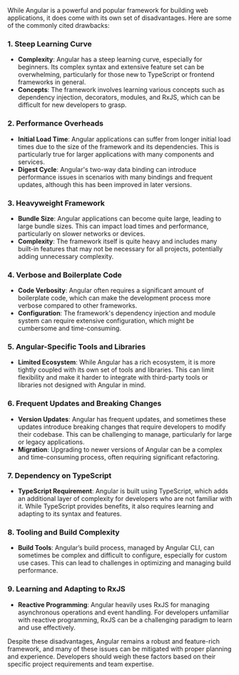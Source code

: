 While Angular is a powerful and popular framework for building web applications, it does come with its own set of disadvantages. Here are some of the commonly cited drawbacks:

### 1. **Steep Learning Curve**
   - **Complexity**: Angular has a steep learning curve, especially for beginners. Its complex syntax and extensive feature set can be overwhelming, particularly for those new to TypeScript or frontend frameworks in general.
   - **Concepts**: The framework involves learning various concepts such as dependency injection, decorators, modules, and RxJS, which can be difficult for new developers to grasp.

### 2. **Performance Overheads**
   - **Initial Load Time**: Angular applications can suffer from longer initial load times due to the size of the framework and its dependencies. This is particularly true for larger applications with many components and services.
   - **Digest Cycle**: Angular's two-way data binding can introduce performance issues in scenarios with many bindings and frequent updates, although this has been improved in later versions.

### 3. **Heavyweight Framework**
   - **Bundle Size**: Angular applications can become quite large, leading to large bundle sizes. This can impact load times and performance, particularly on slower networks or devices.
   - **Complexity**: The framework itself is quite heavy and includes many built-in features that may not be necessary for all projects, potentially adding unnecessary complexity.

### 4. **Verbose and Boilerplate Code**
   - **Code Verbosity**: Angular often requires a significant amount of boilerplate code, which can make the development process more verbose compared to other frameworks.
   - **Configuration**: The framework's dependency injection and module system can require extensive configuration, which might be cumbersome and time-consuming.

### 5. **Angular-Specific Tools and Libraries**
   - **Limited Ecosystem**: While Angular has a rich ecosystem, it is more tightly coupled with its own set of tools and libraries. This can limit flexibility and make it harder to integrate with third-party tools or libraries not designed with Angular in mind.

### 6. **Frequent Updates and Breaking Changes**
   - **Version Updates**: Angular has frequent updates, and sometimes these updates introduce breaking changes that require developers to modify their codebase. This can be challenging to manage, particularly for large or legacy applications.
   - **Migration**: Upgrading to newer versions of Angular can be a complex and time-consuming process, often requiring significant refactoring.

### 7. **Dependency on TypeScript**
   - **TypeScript Requirement**: Angular is built using TypeScript, which adds an additional layer of complexity for developers who are not familiar with it. While TypeScript provides benefits, it also requires learning and adapting to its syntax and features.

### 8. **Tooling and Build Complexity**
   - **Build Tools**: Angular’s build process, managed by Angular CLI, can sometimes be complex and difficult to configure, especially for custom use cases. This can lead to challenges in optimizing and managing build performance.

### 9. **Learning and Adapting to RxJS**
   - **Reactive Programming**: Angular heavily uses RxJS for managing asynchronous operations and event handling. For developers unfamiliar with reactive programming, RxJS can be a challenging paradigm to learn and use effectively.

Despite these disadvantages, Angular remains a robust and feature-rich framework, and many of these issues can be mitigated with proper planning and experience. Developers should weigh these factors based on their specific project requirements and team expertise.